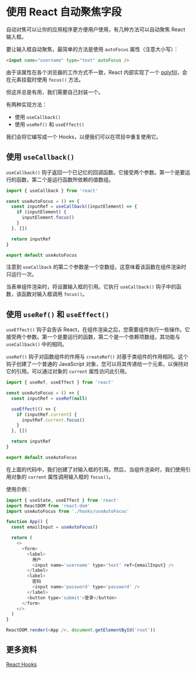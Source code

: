 # 使用 React 自动聚焦字段

自动对焦可以让你的应用程序更方便用户使用，有几种方法可以自动聚焦 React 输入框。

要让输入框自动聚焦，最简单的方法是使用 `autoFocus` 属性（注意大小写）：

```html
<input name="username" type="text" autoFocus />
```

由于该属性在各个浏览器的工作方式不一致，React 内部实现了一个 [polyfill](https://github.com/facebook/react/issues/11851#issuecomment-351780994)，会在元素挂载时使用 `focus()` 方法。

但这并总是有用，我们需要自己封装一个。

有两种实现方法：

- 使用 `useCallback()`
- 使用 `useRef()` 和 `useEffect()`

我们会将它编写成一个 Hooks，以便我们可以在项目中重复使用它。

## 使用 `useCallback()`

`useCallback()` 钩子返回一个已记忆的回调函数。它接受两个参数。第一个是要运行的函数，第二个是运行函数所依赖的值数组。

```js
import { useCallback } from 'react'

const useAutoFocus = () => {
  const inputRef = useCallback((inputElement) => {
    if (inputElement) {
      inputElement.focus()
    }
  }, [])

  return inputRef
}

export default useAutoFocus
```

注意到 `useCallback` 的第二个参数是一个空数组，这意味着该函数在组件渲染时只运行一次。

当表单组件渲染时，将设置输入框的引用。它执行 `useCallback()` 钩子中的函数，该函数对输入框调用 `focus()`。

## 使用 `useRef()` 和 `useEffect()`

`useEffect()` 钩子会告诉 React，在组件渲染之后，您需要组件执行一些操作。它接受两个参数。第一个是要运行的函数，第二个是一个依赖项数组，其功能与 `useCallback()` 中的相同。

`useRef()` 钩子对函数组件的作用与 `createRef()` 对基于类组件的作用相同。这个钩子创建了一个普通的 JavaScript 对象，您可以将其传递给一个元素，以保持对它的引用。可以通过对象的 `current` 属性访问此引用。

```js
import { useRef, useEffect } from 'react'

const useAutoFocus = () => {
  const inputRef = useRef(null)

  useEffect(() => {
    if (inputRef.current) {
      inputRef.current.focus()
    }
  }, [])

  return inputRef
}

export default useAutoFocus
```

在上面的代码中，我们创建了对输入框的引用。然后，当组件渲染时，我们使用引用对象的 `current` 属性调用输入框的 `focus()`。

使用示例：

```js
import { useState, useEffect } from 'react'
import ReactDOM from 'react-dom'
import useAutoFocus from './hooks/useAutoFocus'

function App() {
  const emailInput = useAutoFocus()

  return (
    <>
      <form>
        <label>
          用户
          <input name='username' type='text' ref={emailInput} />
        </label>
        <label>
          密码
          <input name='password' type='password' />
        </label>
        <button type='submit'>登录</button>
      </form>
    </>
  )
}

ReactDOM.render(<App />, document.getElementById('root'))
```

## 更多资料

[React Hooks](https://github.com/lio-zero/blog/blob/master/React/React%20Hooks.md)

